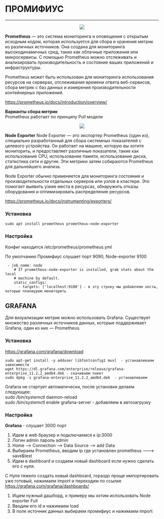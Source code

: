 # ПРОМИФИУС
_ _ _
  <p align="center">
<image src="https://github.com/LLlMEJIb87/LINUX/blob/main/%D0%9C%D0%BE%D0%BD%D0%B8%D1%82%D0%BE%D1%80%D0%B8%D0%BD%D0%B3/Picture/prometheus.PNG">
</p>        

  
**Prometheus** — это система мониторинга и оповещения с открытым исходным кодом, которая используется для сбора и хранения метрик из различных источников. Она создана для мониторинга высокодинамичных сред, таких как облачные приложения или микросервисы. С помощью Prometheus можно отслеживать и анализировать производительность и состояние ваших приложений и инфраструктуры.    

Prometheus может быть использован для мониторинга использования ресурсов на серверах, отслеживания времени ответа веб-сервисов, сбора метрик с баз данных и измерения производительности контейнерных приложений.      
    
https://prometheus.io/docs/introduction/overview/

**Варианты сбора метрик**    
Prometheus работает по принципу Pull модели      

 <p align="center">
<image src="https://github.com/LLlMEJIb87/LINUX/blob/main/%D0%9C%D0%BE%D0%BD%D0%B8%D1%82%D0%BE%D1%80%D0%B8%D0%BD%D0%B3/Picture/Prometheus_pull.PNG">
</p>      

**Node Exporter**
Node Exporter — это экспортер Prometheus (один из), специально разработанный для сбора системных показателей с целевого устройства. Он работает на машине, которую вы хотите мониторить, и предоставляет различные показатели, такие как использование CPU, использование памяти, использование диска, статистика сети и другие. Эти метрики затем собираются Prometheus для дальнейшего анализа.    

Node Exporter обычно применяется для мониторинга состояния и производительности отдельных серверов или узлов в кластере. Это помогает выявить узкие места в ресурсах, обнаружить отказы оборудования и оптимизировать распределение ресурсов.     

https://prometheus.io/docs/instrumenting/exporters/


### Установка
```
sudo apt install prometheus prometheus-node-exporter
```
### Настройка
Конфиг находится /etc/prometheus/prometheus.yml  

По умолчанию Промифиус слушает порт 9090, Node-exporter 9100
```
 - job_name: node
    # If prometheus-node-exporter is installed, grab stats about the local
    # machine by default.
    static_configs:
      - targets: ['localhost:9100'] - в эту строку мы добавляем хосты, которые планиурем мониторить
````

## GRAFANA
Для визуализации метрик можно использовать Grafana. Существует множество различных источников данных, которые поддерживает Grafana, один из них — Prometheus.   

### Установка
https://grafana.com/grafana/download
```
sudo apt-get install -y adduser libfontconfig1 musl  - устанавливаем зависимости
wget https://dl.grafana.com/enterprise/release/grafana-enterprise_11.2.2_amd64.deb - скачиваем пакет
sudo dpkg -i grafana-enterprise_11.2.2_amd64.deb  - устанавливаем
```
Grafana не стартует автоматически, после установки делаем следующее:   
sudo /bin/systemctl daemon-reload   
sudo /bin/systemctl enable grafana-server   - добавляем в автозагрузку   



### Настройка
**Grafana** - слушает 3000 порт

1. Идем в web браузер и подключаемся к ip:3000 
2. Логин admin пароль admin
3. Home --> Connection --> Data Source --> add Data
4. Выбираем Prometheus, вводим ip где установлен prometheus ---> save&test
5. Идем в dashboard и создаем новый dashboard если нужно сделать его с нуля.

С Нуля тяжело создать новый dashboard, гораздо проще импортировать уже готовый, нажимаем import и переходим по ссылке https://grafana.com/grafana/dashboards/
1. Ищем нужный дашборд, к примеру мы хотим использовать Node exporter Full
2. Вводим его id и нажимаем load
3. В поле источник данных выбираем промифиус и нажимаем import
